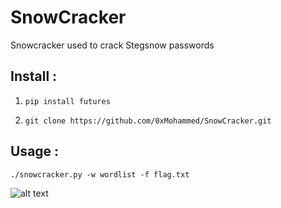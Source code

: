 # SnowCracker
Snowcracker used to crack Stegsnow passwords

## **Install :**

1. `pip install futures`

2. `git clone https://github.com/0xMohammed/SnowCracker.git`

## **Usage :**

`./snowcracker.py -w wordlist -f flag.txt`

![alt text](https://github.com/0xMohammed/SnowCracker/blob/master/example.jpeg)
